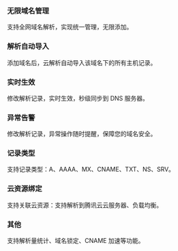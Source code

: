 ### 无限域名管理
支持全网域名解析，实现统一管理，无限添加。

### 解析自动导入
添加域名后，云解析自动导入该域名下的所有主机记录。

### 实时生效
修改解析记录，实时生效，秒级同步到 DNS 服务器。

### 异常告警
修改解析记录，异常操作随时提醒，保障您的域名安全。

### 记录类型
支持记录类型：A、AAAA、MX、CNAME、TXT、NS、SRV。

### 云资源绑定
支持关联云资源：支持解析到腾讯云云服务器、负载均衡。

### 其他
支持解析量统计、域名锁定、CNAME 加速等功能。
